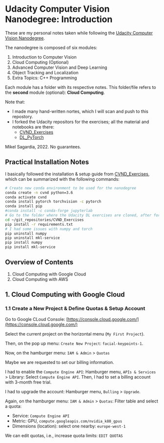# Udacity Computer Vision Nanodegree: Introduction

These are my personal notes taken while following the [Udacity Computer Vision Nanodegree](https://www.udacity.com/course/computer-vision-nanodegree--nd891).

The nanodegree is composed of six modules:

1. Introduction to Computer Vision
2. Cloud Computing (Optional)
3. Advanced Computer Vision and Deep Learning
4. Object Tracking and Localization
5. Extra Topics: C++ Programming

Each module has a folder with its respective notes.
This folder/file refers to the **second** module (optional): **Cloud Computing**.

Note that:

- I made many hand-written nortes, which I will scan and push to this repostory.
- I forked the Udacity repositors for the exercises; all the material and  notebooks are there:
	- [CVND_Exercises](https://github.com/mxagar/CVND_Exercises)
	- [DL_PyTorch](https://github.com/mxagar/DL_PyTorch)

Mikel Sagardia, 2022.
No guarantees.

## Practical Installation Notes

I basically followed the installation & setup guide from [CVND_Exercises](https://github.com/mxagar/CVND_Exercises), which can be summarized with the following commands:

```bash
# Create new conda environment to be used for the nanodegree
conda create -n cvnd python=3.6
conda activate cvnd
conda install pytorch torchvision -c pytorch
conda install pip
#conda install -c conda-forge jupyterlab
# Go to the folder where the Udacity DL exercises are cloned, after forking the original repo
cd ~/git_repositories/CVND_Exercises
pip install -r requirements.txt
# I had some issues with numpy and torch
pip uninstall numpy
pip uninstall mkl-service
pip install numpy
pip install mkl-service
```

## Overview of Contents

1. Cloud Computing with Google Cloud
2. Cloud Computing with AWS

## 1. Cloud Computing with Google Cloud

### 1.1 Create a New Project & Define Quotas & Setup Account

Go to Google CLoud Console: [https://console.cloud.google.com/](https://console.cloud.google.com/)

Select the current project on the horizontal menu (`My First Project`).

Then, on the pop up menu: `Create New Project`: `facial-keypoints-1`.

Now, on the hamburger menu: `IAM & Admin` > `Quotas`

Maybe we are requested to set our billing information.

I had to enable the `Compute Engine API`: Hamburger menu, `APIs & Services` > Library: Select `Compute Engine API`. Then, I had to set a billing account with 3-month free trial.

I had to upgrade the account: Hamburger menu, `Bulling` > `Upgrade`.

Again, on the hamburger menu: `IAM & Admin` > `Quotas`: Filter table and select a quota:

- Service: `Compute Engine API`
- Metric: GPU, `compute.googleapis.com/nvidia_k80_gpus`
- Dimensions (location): select one nearby: `europe-west-1`

We can edit quotas, i.e., increase quota limits: `EDIT QUOTAS`

